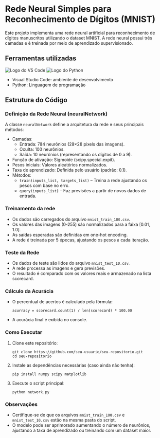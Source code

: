 # Rede Neural Simples para Reconhecimento de Dígitos (MNIST)

Este projeto implementa uma rede neural artificial para reconhecimento de dígitos manuscritos utilizando o dataset MNIST. A rede neural possui três camadas e é treinada por meio de aprendizado supervisionado.

## Ferramentas utilizadas

![Logo do VS Code](https://code.visualstudio.com/assets/apple-touch-icon.png) ![Logo do Python](https://static.wixstatic.com/media/4bef97_3fca4225935f490783ac9ecb3f27a8b1~mv2.png/v1/fill/w_256,h_256,al_c,q_85,usm_0.66_1.00_0.01,enc_avif,quality_auto/python_logo.png)

- Visual Studio Code: ambiente de desenvolvimento
- Python: Linguagem de programação

## Estrutura do Código

### Definição da Rede Neural (neuralNetwork)

A classe `neuralNetwork` define a arquitetura da rede e seus principais métodos:

- Camadas:
  - Entrada: 784 neurônios (28×28 pixels das imagens).
  - Oculta: 100 neurônios.
  - Saída: 10 neurônios (representando os dígitos de 0 a 9).
- Função de ativação: Sigmoide (scipy.special.expit).
- Pesos iniciais: Valores aleatórios normalizados.
- Taxa de aprendizado: Definida pelo usuário (padrão: 0.1).
- Métodos:
  - `train(inputs_list, targets_list)` – Treina a rede ajustando os pesos com base no erro.
  - `query(inputs_list)` – Faz previsões a partir de novos dados de entrada.
 
### Treinamento da rede

- Os dados são carregados do arquivo `mnist_train_100.csv`.
- Os valores das imagens (0-255) são normalizados para a faixa [0.01, 1.0].
- As saídas esperadas são definidas em one-hot encoding.
- A rede é treinada por 5 épocas, ajustando os pesos a cada iteração.

### Teste da Rede

- Os dados de teste são lidos do arquivo `mnist_test_10.csv`.
- A rede processa as imagens e gera previsões.
- O resultado é comparado com os valores reais e armazenado na lista scorecard.

### Cálculo da Acurácia

- O percentual de acertos é calculado pela fórmula:

    `acurracy = scorecard.count(1) / len(scorecard) * 100.00`

- A acurácia final é exibida no console.

### Como Executar

1. Clone este repositório:

    ```
    git clone https://github.com/seu-usuario/seu-repositorio.git
    cd seu-repositorio
    ```
    
2. Instale as dependências necessárias (caso ainda não tenha):

    `pip install numpy scipy matplotlib`

3. Execute o script principal:

    `python network.py`

### Observações

- Certifique-se de que os arquivos `mnist_train_100.csv` e `mnist_test_10.csv` estão na mesma pasta do script.
- O modelo pode ser aprimorado aumentando o número de neurônios, ajustando a taxa de aprendizado ou treinando com um dataset maior.
